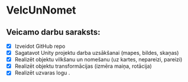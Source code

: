 # VelcUnNomet
## Veicamo darbu saraksts:
- [x] Izveidot GitHub repo
- [x] Sagatavot Unity projektu darba uzsākšanai (mapes, bildes, skaņas)
- [x] Realizēt objektu vilkšanu un nomešanu (uz kartes, nepareizi, pareizi)
- [x] Realizēt objektu transformācijas (izmēra maiņa, rotācija)
- [x] Realizēt uzvaras logu .
